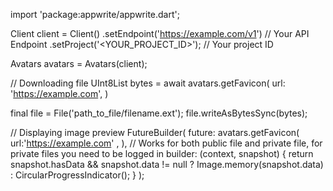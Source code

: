import 'package:appwrite/appwrite.dart';

Client client = Client()
    .setEndpoint('https://example.com/v1') // Your API Endpoint
    .setProject('<YOUR_PROJECT_ID>'); // Your project ID

Avatars avatars = Avatars(client);

// Downloading file
UInt8List bytes = await avatars.getFavicon(
    url: 'https://example.com',
)

final file = File('path_to_file/filename.ext');
file.writeAsBytesSync(bytes);

// Displaying image preview
FutureBuilder(
    future: avatars.getFavicon(
    url:'https://example.com' ,
), // Works for both public file and private file, for private files you need to be logged in
    builder: (context, snapshot) {
      return snapshot.hasData && snapshot.data != null
          ? Image.memory(snapshot.data)
          : CircularProgressIndicator();
    }
);
